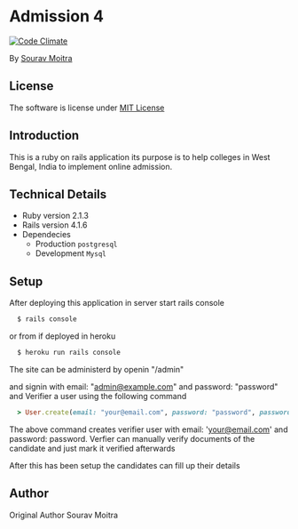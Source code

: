 # Admission 4

[![Code Climate](https://codeclimate.com/github/SouravMoitra/Admission4/badges/gpa.svg)](https://codeclimate.com/github/SouravMoitra/Admission4)

By [Sourav Moitra](https://facebook.com/sourav.moitra)

## License

The software is license under [MIT License](http://opensource.org/licenses/MIT)

## Introduction

This is a ruby on rails application its purpose is to help colleges in West Bengal,
India to implement online admission.

## Technical Details

* Ruby version 2.1.3
* Rails version 4.1.6
* Dependecies
  * Production `postgresql`
  * Development `Mysql`

## Setup

After deploying this application in server start rails console

```bash
  $ rails console
```
or from if deployed in heroku

```bash
  $ heroku run rails console
```
The site can be administerd by openin "/admin"

and signin with email: "admin@example.com" and password: "password"
and Verifier a user using the following command

```ruby
  > User.create(email: "your@email.com", password: "password", password_confirmation: "confirmation", verifier: true)
```

The above command creates verifier user with email: 'your@email.com'
and password: password. Verfier can manually verify documents of the candidate and just mark it verified afterwards

After this has been setup the candidates can fill up their details

## Author
Original Author Sourav Moitra
